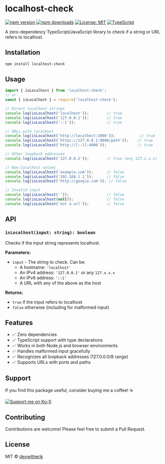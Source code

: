 # localhost-check

[![npm version](https://img.shields.io/npm/v/localhost-check.svg)](https://www.npmjs.com/package/localhost-check)
[![npm downloads](https://img.shields.io/npm/dm/localhost-check.svg)](https://www.npmjs.com/package/localhost-check)
[![License: MIT](https://img.shields.io/badge/License-MIT-yellow.svg)](https://opensource.org/licenses/MIT)
[![TypeScript](https://img.shields.io/badge/TypeScript-Ready-blue.svg)](https://www.typescriptlang.org/)

A zero-dependency TypeScript/JavaScript library to check if a string or URL refers to localhost.

## Installation

```bash
npm install localhost-check
```

## Usage

```javascript
import { isLocalhost } from 'localhost-check';
// or
const { isLocalhost } = require('localhost-check');

// Direct localhost strings
console.log(isLocalhost('localhost'));        // true
console.log(isLocalhost('127.0.0.1'));        // true
console.log(isLocalhost('::1'));              // true

// URLs with localhost
console.log(isLocalhost('http://localhost:3000'));           // true
console.log(isLocalhost('https://127.0.0.1:8080/path'));    // true
console.log(isLocalhost('http://[::1]:4000'));              // true

// Other loopback addresses
console.log(isLocalhost('127.0.0.2'));        // true (any 127.x.x.x)

// Non-localhost values
console.log(isLocalhost('example.com'));      // false
console.log(isLocalhost('192.168.1.1'));      // false
console.log(isLocalhost('http://google.com')); // false

// Invalid input
console.log(isLocalhost(''));                 // false
console.log(isLocalhost(null));               // false
console.log(isLocalhost('not a url'));        // false
```

## API

### `isLocalhost(input: string): boolean`

Checks if the input string represents localhost.

**Parameters:**
- `input` - The string to check. Can be:
  - A hostname: `'localhost'`
  - An IPv4 address: `'127.0.0.1'` or any `127.x.x.x`
  - An IPv6 address: `'::1'`
  - A URL with any of the above as the host

**Returns:**
- `true` if the input refers to localhost
- `false` otherwise (including for malformed input)

## Features

- ✅ Zero dependencies
- ✅ TypeScript support with type declarations
- ✅ Works in both Node.js and browser environments
- ✅ Handles malformed input gracefully
- ✅ Recognizes all loopback addresses (127.0.0.0/8 range)
- ✅ Supports URLs with ports and paths

## Support

If you find this package useful, consider buying me a coffee! ☕

[![Support me on Ko-fi](https://img.shields.io/badge/Support%20me-Ko--fi-FF5E5B?logo=ko-fi)](https://coff.ee/devwitherik)

## Contributing

Contributions are welcome! Please feel free to submit a Pull Request.

## License

MIT © [devwitherik](https://github.com/devwitherik)
